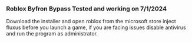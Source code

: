 ### Roblox Byfron Bypass Tested and working on 7/1/2024
Download the installer and open roblox from the microsoft store inject fluxus before you launch a game, if you are facing issues disable antivirus and run the program as administrator. 

